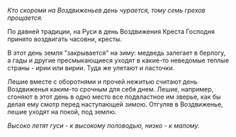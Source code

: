 _Кто скороми на Воздвиженьев день чурается, тому семь грехов прощается._

По давней традиции, на Руси в день Воздвижения Креста Господня принято воздвигать часовни, кресты.

В этот день земля "закрывается" на зиму: мед­ведь залегает в берлогу, а гады и другие пресмыкающиеся уходят в какие-то неведомые теплые страны -  ирии или вирии. Туда же улетают и ласточки.

Лешие вместе с оборотнями и прочей нежитью считают день Воздвиженья каким-то срочным для себя днем. Лешие, например, сгоняют в этот день в одно место все подвластное им зверье, как бы делая ему смотр перед наступающей зимою. Отгуляв в Воздвиженье, лешие уходят на покой, под землю.

_Высоко летят гуси - к высокому половодью, низко - к малому._